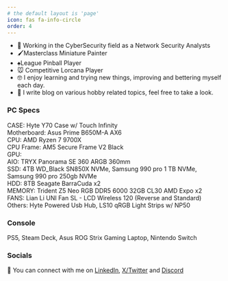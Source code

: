 ```yaml
---
# the default layout is 'page'
icon: fas fa-info-circle
order: 4
---
```


- 🤖 Working in the CyberSecurity field as a Network Security Analysts 
- 🖌️Masterclass Miniature Painter
- ♠️League Pinball Player
- 🐭 Competitive Lorcana Player
- 🤓 I enjoy learning and trying new things, improving and bettering myself each day.
- 📝 I write blog on various hobby related topics, feel free to take a look.

### PC Specs
CASE: Hyte Y70 Case w/ Touch Infinity<br>
Motherboard: Asus Prime B650M-A AX6<br>
CPU: AMD Ryzen 7 9700X<br>
CPU Frame: AM5 Secure Frame V2 Black<br>
GPU:<br>
AIO: TRYX Panorama SE 360 ARGB 360mm<br>
SSD: 4TB WD_Black SN850X NVMe, Samsung 990 pro 1 TB NVMe, Samsung 990 pro 250gb NVMe<br>
HDD: 8TB Seagate BarraCuda x2<br>
MEMORY: Trident Z5 Neo RGB DDR5  6000 32GB CL30 AMD Expo x2<br>
FANS: Lian Li UNI Fan SL - LCD Wireless 120 (Reverse and Standard)<br>
Others: Hyte Powered Usb Hub, LS10 qRGB Light Strips w/ NP50

### Console
PS5, Steam Deck, Asus ROG Strix Gaming Laptop, Nintendo Switch

### Socials
🤝 You can connect with me on <a href="https://www.linkedin.com/in/it-alex/" target="_blank" rel="noopener noreferrer">LinkedIn</a>, <a href="https://x.com/CyberTechSauce" target="_blank" rel="noopener noreferrer">X/Twitter</a> and <a href="https://discordapp.com/users/219300292347297793" target="_blank" rel="noopener noreferrer">Discord</a>
